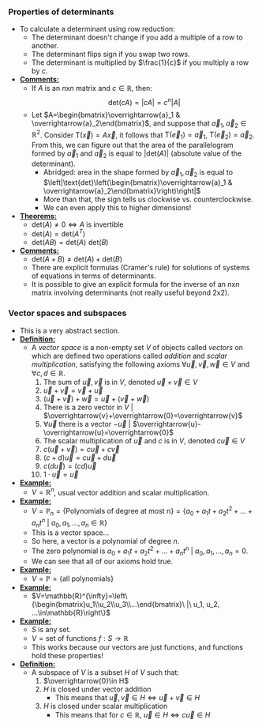 ### Properties of determinants
- To calculate a determinant using row reduction:
	- The determinant doesn't change if you add a multiple of a row to another.
	- The determinant flips sign if you swap two rows.
	- The determinant is multiplied by $\frac{1}{c}$ if you multiply a row by $c$.
- **<u>Comments:</u>**
	- If $A$ is an $n\text{x}n$ matrix and $c\in\mathbb{R}$, then: $$\text{det}(cA)=|cA|=c^n|A|$$
	- Let $A=\begin{bmatrix}\overrightarrow{a}_1 & \overrightarrow{a}_2\end{bmatrix}$, and suppose that $\overrightarrow{a}_1, \overrightarrow{a}_2\in\mathbb{R}^2$. Consider $\text{T}\left(\overrightarrow{x}\right)=A\overrightarrow{x}$, it follows that $\text{T}\left(\overrightarrow{e}_1\right)=\overrightarrow{a}_1$, $\text{T}\left(\overrightarrow{e}_2\right)=\overrightarrow{a}_2$. From this, we can figure out that the area of the parallelogram formed by $\overrightarrow{a}_1$ and $\overrightarrow{a}_2$ is equal to $|\text{det}(A)|$ (absolute value of the determinant).
		- Abridged: area in the shape formed by $\overrightarrow{a}_1, \overrightarrow{a}_2$ is equal to $\left|\text{det}\left(\begin{bmatrix}\overrightarrow{a}_1 & \overrightarrow{a}_2\end{bmatrix}\right)\right|$
		- More than that, the sign tells us clockwise vs. counterclockwise.
		- We can even apply this to higher dimensions!
- **<u>Theorems:</u>**
	- $\text{det}(A)\ne 0\iff A$ is invertible
	- $\text{det}(A)=\text{det}(A^T)$
	- $\text{det}(AB)=\text{det}(A)\,\,\text{det}(B)$
- **<u>Comments:</u>**
	- $\text{det}(A+B)\ne \text{det}(A)+\text{det}(B)$
	- There are explicit formulas (Cramer's rule) for solutions of systems of equations in terms of determinants.
	- It is possible to give an explicit formula for the inverse of an $n\text{x}n$ matrix involving determinants (not really useful beyond $2\text{x}2$).

### Vector spaces and subspaces
- This is a very abstract section.
- **<u>Definition:</u>**
	- A *vector space* is a non-empty set $V$ of objects called *vectors* on which are defined two operations called *addition* and *scalar multiplication*, satisfying the following axioms $\forall\overrightarrow{u}, \overrightarrow{v},\overrightarrow{w}\in V$ and $\forall c, d\in\mathbb{R}$. 
		1. The sum of $\overrightarrow{u}, \overrightarrow{v}$ is in $V$, denoted $\overrightarrow{u}+\overrightarrow{v}\in V$
		2. $\overrightarrow{u}+\overrightarrow{v}=\overrightarrow{v}+\overrightarrow{u}$
		3. $(\overrightarrow{u}+\overrightarrow{v})+\overrightarrow{w}=\overrightarrow{u}+(\overrightarrow{v}+\overrightarrow{w})$
		4. There is a zero vector in $V$ $|$ $\overrightarrow{v}+\overrightarrow{0}=\overrightarrow{v}$
		5. $\forall\overrightarrow{u}$ there is a vector $-\overrightarrow{u}$ $|$ $\overrightarrow{u}-\overrightarrow{u}=\overrightarrow{0}$
		6. The scalar multiplication of $\overrightarrow{u}$ and $c$ is in $V$, denoted $c\overrightarrow{u}\in V$
		7. $c(\overrightarrow{u}+\overrightarrow{v})=c\overrightarrow{u}+c\overrightarrow{v}$
		8. $(c+d)\overrightarrow{u}=c\overrightarrow{u}+d\overrightarrow{u}$
		9. $c(d\overrightarrow{u})=(cd)\overrightarrow{u}$
		10. $1\cdot\overrightarrow{u}=\overrightarrow{u}$
- **<u>Example:</u>**
	- $V=\mathbb{R}^n$, usual vector addition and scalar multiplication.
- **<u>Example:</u>**
	- $V=\mathbb{P}_n=\{\text{Polynomials of degree at most n}\}=\{a_0+a_1t+a_2t^2+...+a_nt^n\ |\ a_0, a_1, ..., a_n \in\mathbb{R}\}$
	- This is a vector space...
	- So here, a vector is a polynomial of degree $n$.
	- The zero polynomial is $a_0+a_1t+a_2t^2+...+a_nt^n\ |\ a_0, a_1, ..., a_n=0$.
	- We can see that all of our axioms hold true.
- **<u>Example:</u>**
	- $V=\mathbb{P}=\{\text{all polynomials}\}$
- **<u>Example:</u>**
	- $V=\mathbb{R}^{\infty}=\left\{\begin{bmatrix}u_1\\u_2\\u_3\\...\end{bmatrix}\ |\ u_1, u_2, ...\in\mathbb{R}\right\}$
- **<u>Example:</u>**
	- $S$ is any set.
	- $V=\text{set of functions}\ f:S\rightarrow\mathbb{R}$
	- This works because our vectors are just functions, and functions hold these properties!
- **<u>Definition:</u>**
	- A subspace of $V$ is a subset $H$ of $V$ such that:
		1. $\overrightarrow{0}\in H$
		2. $H$ is closed under vector addition
			- This means that $\overrightarrow{u},\overrightarrow{v}\in H\iff\overrightarrow{u}+\overrightarrow{v}\in H$
		3. $H$ is closed under scalar multiplication
			- This means that for $c\in\mathbb{R}$, $\overrightarrow{u}\in H\iff c\overrightarrow{u}\in H$